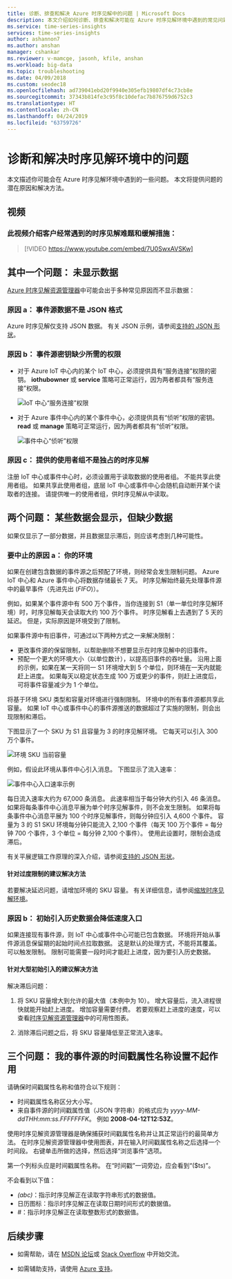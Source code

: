 ```yaml
---
title: 诊断、排查和解决 Azure 时序见解中的问题 | Microsoft Docs
description: 本文介绍如何诊断、排查和解决可能在 Azure 时序见解环境中遇到的常见问题。
ms.service: time-series-insights
services: time-series-insights
author: ashannon7
ms.author: anshan
manager: cshankar
ms.reviewer: v-mamcge, jasonh, kfile, anshan
ms.workload: big-data
ms.topic: troubleshooting
ms.date: 04/09/2018
ms.custom: seodec18
ms.openlocfilehash: ad739041ebd20f9940e305efb19807df4c73cb8e
ms.sourcegitcommit: 37343b814fe3c95f8c10defac7b876759d6752c3
ms.translationtype: HT
ms.contentlocale: zh-CN
ms.lasthandoff: 04/24/2019
ms.locfileid: "63759726"
---
```

# <a name="diagnose-and-solve-issues-in-your-time-series-insights-environment"></a>诊断和解决时序见解环境中的问题

本文描述你可能会在 Azure 时序见解环境中遇到的一些问题。 本文将提供问题的潜在原因和解决方法。

## <a name="video"></a>视频

### <a name="in-this-video-we-cover-common-time-series-insights-customer-challenges-and-mitigationsbr"></a>此视频介绍客户经常遇到的时序见解难题和缓解措施：</br>

> [!VIDEO https://www.youtube.com/embed/7U0SwxAVSKw]

## <a name="problem-one-no-data-is-shown"></a>其中一个问题： 未显示数据

[Azure 时序见解资源管理器](https://insights.timeseries.azure.com)中可能会出于多种常见原因而不显示数据：

### <a name="cause-a-event-source-data-isnt-in-json-format"></a>原因 a： 事件源数据不是 JSON 格式

Azure 时序见解仅支持 JSON 数据。 有关 JSON 示例，请参阅[支持的 JSON 形状](./how-to-shape-query-json.md)。

### <a name="cause-b-the-event-source-key-is-missing-a-required-permission"></a>原因 b： 事件源密钥缺少所需的权限

* 对于 Azure IoT 中心内的某个 IoT 中心，必须提供具有“服务连接”权限的密钥。 **iothubowner** 或 **service** 策略可正常运行，因为两者都具有“服务连接”权限。

   ![IoT 中心“服务连接”权限](media/diagnose-and-solve-problems/iothub-serviceconnect-permissions.png)

* 对于 Azure 事件中心内的某个事件中心，必须提供具有“侦听”权限的密钥。 **read** 或 **manage** 策略可正常运行，因为两者都具有“侦听”权限。

   ![事件中心“侦听”权限](media/diagnose-and-solve-problems/eventhub-listen-permissions.png)

### <a name="cause-c-the-consumer-group-provided-isnt-exclusive-to-time-series-insights"></a>原因 c： 提供的使用者组不是独占的时序见解

注册 IoT 中心或事件中心时，必须设置用于读取数据的使用者组。 不能共享此使用者组。 如果共享此使用者组，底层 IoT 中心或事件中心会随机自动断开某个读取者的连接。 请提供唯一的使用者组，供时序见解从中读取。

## <a name="problem-two-some-data-is-shown-but-data-is-missing"></a>两个问题： 某些数据会显示，但缺少数据

如果仅显示了一部分数据，并且数据显示滞后，则应该考虑到几种可能性。

### <a name="cause-a-your-environment-is-being-throttled"></a>要中止的原因 a： 你的环境

如果在创建包含数据的事件源之后预配了环境，则经常会发生限制问题。 Azure IoT 中心和 Azure 事件中心将数据存储最长 7 天。 时序见解始终最先处理事件源中的最早事件（先进先出 (*FIFO*)）。

例如，如果某个事件源中有 500 万个事件，当你连接到 S1（单一单位时序见解环境）时，时序见解每天会读取大约 100 万个事件。 时序见解看上去遇到了 5 天的延迟。 但是，实际原因是环境受到了限制。

如果事件源中有旧事件，可通过以下两种方式之一来解决限制：

- 更改事件源的保留限制，以帮助删除不想要显示在时序见解中的旧事件。
- 预配一个更大的环境大小（以单位数计），以提高旧事件的吞吐量。 沿用上面的示例，如果在某一天将同一 S1 环境增大到 5 个单位，则环境在一天内就能赶上进度。 如果每天以稳定状态生成 100 万或更少的事件，则赶上进度后，可将事件容量减少为 1 个单位。

将基于环境 SKU 类型和容量对环境进行强制限制。 环境中的所有事件源都共享此容量。 如果 IoT 中心或事件中心的事件源推送的数据超过了实施的限制，则会出现限制和滞后。

下图显示了一个 SKU 为 S1 且容量为 3 的时序见解环境。 它每天可以引入 300 万个事件。

![环境 SKU 当前容量](media/diagnose-and-solve-problems/environment-sku-current-capacity.png)

例如，假设此环境从事件中心引入消息。 下图显示了流入速率：

![事件中心入口速率示例](media/diagnose-and-solve-problems/eventhub-ingress-rate.png)

每日流入速率大约为 67,000 条消息。 此速率相当于每分钟大约引入 46 条消息。 如果将每条事件中心消息平展为单个时序见解事件，则不会发生限制。 如果将每条事件中心消息平展为 100 个时序见解事件，则每分钟应引入 4,600 个事件。 容量为 3 的 S1 SKU 环境每分钟只能流入 2,100 个事件（每天 100 万个事件 = 每分钟 700 个事件，3 个单位 = 每分钟 2,100 个事件）。 使用此设置时，限制会造成滞后。 

有关平展逻辑工作原理的深入介绍，请参阅[支持的 JSON 形状](./how-to-shape-query-json.md)。

#### <a name="recommended-resolutions-for-excessive-throttling"></a>针对过度限制的建议解决方法

若要解决延迟问题，请增加环境的 SKU 容量。 有关详细信息，请参阅[缩放时序见解环境](time-series-insights-how-to-scale-your-environment.md)。

### <a name="cause-b-initial-ingestion-of-historical-data-slows-ingress"></a>原因 b： 初始引入历史数据会降低速度入口

如果连接现有事件源，则 IoT 中心或事件中心可能已包含数据。 环境将开始从事件源消息保留期的起始时间点拉取数据。 这是默认的处理方式，不能将其覆盖。 可以触发限制。 限制可能需要一段时间才能赶上进度，因为要引入历史数据。

#### <a name="recommended-resolutions-for-large-initial-ingestion"></a>针对大型初始引入的建议解决方法

解决滞后问题：

1. 将 SKU 容量增大到允许的最大值（本例中为 10）。 增大容量后，流入进程很快就能开始赶上进度。 增加容量需要付费。 若要观察赶上进度的速度，可以查看[时序见解资源管理器](https://insights.timeseries.azure.com)中的可用性图表。 

2. 消除滞后问题之后，将 SKU 容量降低至正常流入速率。

## <a name="problem-three-my-event-sources-timestamp-property-name-setting-doesnt-work"></a>三个问题： 我的事件源的时间戳属性名称设置不起作用

请确保时间戳属性名称和值符合以下规则：

* 时间戳属性名称区分大小写。
* 来自事件源的时间戳属性值（JSON 字符串）的格式应为 _yyyy-MM-ddTHH:mm:ss.FFFFFFFK_。 例如 **2008-04-12T12:53Z**。

使用时序见解资源管理器是确保捕获时间戳属性名称并让其正常运行的最简单方法。 在时序见解资源管理器中使用图表，并在输入时间戳属性名称之后选择一个时间段。 右键单击所做的选择，然后选择“浏览事件”选项。 

第一个列标头应是时间戳属性名称。 在“时间戳”一词旁边，应会看到“($ts)”。

不会看到以下值：

- *(abc)*：指示时序见解正在读取字符串形式的数据值。
- 日历图标：指示时序见解正在读取日期时间形式的数据值。
- *#*：指示时序见解正在读取整数形式的数据值。

## <a name="next-steps"></a>后续步骤

- 如需帮助，请在 [MSDN 论坛](https://social.msdn.microsoft.com/Forums/home?forum=AzureTimeSeriesInsights)或 [Stack Overflow](https://stackoverflow.com/questions/tagged/azure-timeseries-insights) 中开始交流。

- 如需辅助支持，请使用 [Azure 支持](https://azure.microsoft.com/support/options/)。
